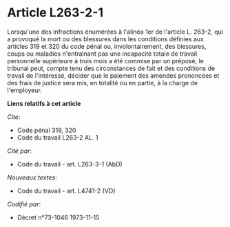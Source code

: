 # Article L263-2-1

Lorsqu'une des infractions énumérées à l'alinéa 1er de l'article L. 263-2, qui a provoqué la mort ou des blessures dans les
conditions définies aux articles 319 et 320 du code pénal ou, involontairement, des blessures, coups ou maladies n'entraînant
pas une incapacité totale de travail personnelle supérieure à trois mois a été commise par un préposé, le tribunal peut,
compte tenu des circonstances de fait et des conditions de travail de l'intéressé, décider que le paiement des amendes
prononcées et des frais de justice sera mis, en totalité ou en partie, à la charge de l'employeur.

**Liens relatifs à cet article**

_Cite_:

  - Code pénal 319, 320
  - Code du travail L263-2 AL. 1

_Cité par_:

  - Code du travail - art. L263-3-1 (AbD)

_Nouveaux textes_:

  - Code du travail - art. L4741-2 (VD)

_Codifié par_:

  - Décret n°73-1046 1973-11-15

